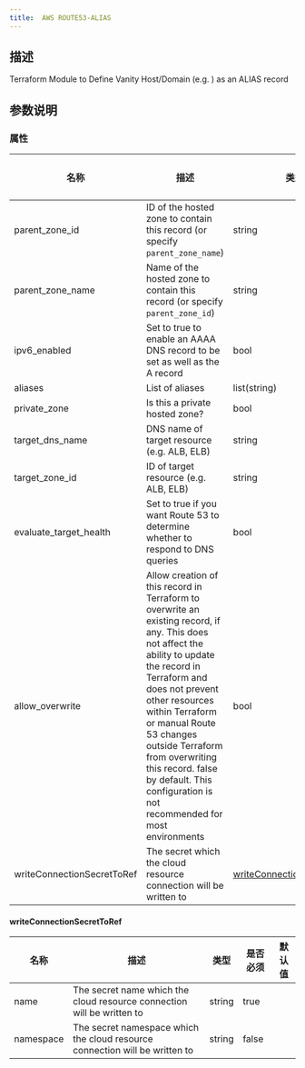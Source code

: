 ```yaml
---
title:  AWS ROUTE53-ALIAS
---
```


## 描述

Terraform Module to Define Vanity Host/Domain (e.g. ) as an ALIAS record

## 参数说明


### 属性

 名称 | 描述 | 类型 | 是否必须 | 默认值 
 ------------ | ------------- | ------------- | ------------- | ------------- 
 parent_zone_id | ID of the hosted zone to contain this record  (or specify `parent_zone_name`) | string | false |  
 parent_zone_name | Name of the hosted zone to contain this record (or specify `parent_zone_id`) | string | false |  
 ipv6_enabled | Set to true to enable an AAAA DNS record to be set as well as the A record | bool | false |  
 aliases | List of aliases | list(string) | true |  
 private_zone | Is this a private hosted zone? | bool | false |  
 target_dns_name | DNS name of target resource (e.g. ALB, ELB) | string | true |  
 target_zone_id | ID of target resource (e.g. ALB, ELB) | string | true |  
 evaluate_target_health | Set to true if you want Route 53 to determine whether to respond to DNS queries | bool | false |  
 allow_overwrite | Allow creation of this record in Terraform to overwrite an existing record, if any. This does not affect the ability to update the record in Terraform and does not prevent other resources within Terraform or manual Route 53 changes outside Terraform from overwriting this record. false by default. This configuration is not recommended for most environments | bool | false |  
 writeConnectionSecretToRef | The secret which the cloud resource connection will be written to | [writeConnectionSecretToRef](#writeConnectionSecretToRef) | false |  


#### writeConnectionSecretToRef

 名称 | 描述 | 类型 | 是否必须 | 默认值 
 ------------ | ------------- | ------------- | ------------- | ------------- 
 name | The secret name which the cloud resource connection will be written to | string | true |  
 namespace | The secret namespace which the cloud resource connection will be written to | string | false |  

